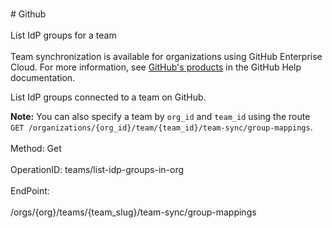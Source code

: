 <br>#     Github</br>
<br>List IdP groups for a team</br>
<br>Team synchronization is available for organizations using GitHub Enterprise Cloud. For more information, see [GitHub's products](https://help.github.com/github/getting-started-with-github/githubs-products) in the GitHub Help documentation.

List IdP groups connected to a team on GitHub.

**Note:** You can also specify a team by `org_id` and `team_id` using the route `GET /organizations/{org_id}/team/{team_id}/team-sync/group-mappings`.</br>
<br>Method: Get</br>
<br>OperationID: teams/list-idp-groups-in-org</br>
<br>EndPoint:</br>
<br>/orgs/{org}/teams/{team_slug}/team-sync/group-mappings</br>
